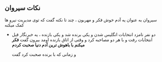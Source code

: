 ## نکات سیروان

سیروان به عنوان یه آدم خوش فکر و مهربون ، چند تا نکته گفت که توی مدیریت نیرو ها کمک میکنه 

+ دو نفر نامزد انتخابات انگلیس شدن و یکی برنده شد و یکی بازنده ، یه خبرنگار قبل انتخابات رفت و با هر دو مصاحبه کرد و وقتی از اتاق بازنده اومد بیرون گفت  **فکر میکنم با باهوش ترین آدم دنیا صحبت کردم**

  و زمانی که با برنده صحبت کرد گفت 
